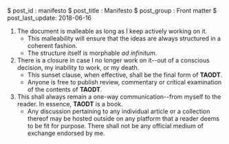 $ post_id : manifesto
$ post_title : Manifesto
$ post_group : Front matter
$ post_last_update: 2018-06-16

1. The document is malleable as long as I keep actively working on it.
    * This malleability will ensure that the ideas are always structured in a coherent fashion.
    * The structure itself is morphable *ad infinitum*.
2. There is a closure in case I no longer work on it--out of a conscious decision, my inability to work, or my death.
    * This sunset clause, when effective, shall be the final form of **TAODT**.
    * Anyone is free to publish review, commentary or critical examination of the contents of **TAODT**.
3. This shall always remain a one-way communication--from myself to the reader. In essence, **TAODT** is a book.
    * Any discussion pertaining to any individual article or a collection thereof may be hosted outside on any platform that a reader deems to be fit for purpose. There shall not be any official medium of exchange endorsed by me.

